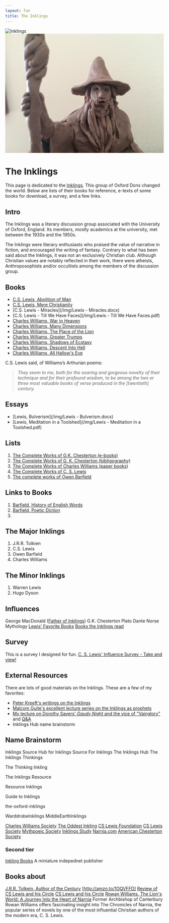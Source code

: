 ```yaml
---
layout: fun
title: The Inklings
---
```


<img src="https://goo.gl/photos/m7msWFK4DUJcpZuu6" alt="Inklings">

<img src="/img/gandalf3.jpg" alt="Gandalf Clay">

# The Inklings #

This page is dedicated to the [Inklings](https://en.wikipedia.org/wiki/Inklings). This group of Oxford Dons changed the world. Below are lists of their books for reference, e-texts of some books for download, a survey, and a few links. 

## Intro ##

The Inklings was a literary discussion group associated with the University of Oxford, England. Its members, mostly academics at the university, met between the 1930s and the 1950s.

The Inklings were literary enthusiasts who praised the value of narrative in fiction, and encouraged the writing of fantasy. Contrary to what has been said about the Inklings, it was not an exclusively Christian club. Although Christian values are notably reflected in their work, there were atheists, Anthroposophists and/or occultists among the members of the discussion group.

## Books ##

* [C.S. Lewis, Abolition of Man](https://drive.google.com/file/d/0B0CYQDZ8AWu8aHl5M2x5WERmT3M/edit?usp=sharing)
* [C.S. Lewis, Mere Christianity](https://drive.google.com/file/d/0B0CYQDZ8AWu8T1FLbHNCLWkzYnc/edit?usp=sharing)
* [C.S. Lewis - Miracles](/img/Lewis - Miracles.docx)
* [C.S. Lewis - Till We Have Faces](/img/Lewis - Till We Have Faces.pdf)
* [Charles Williams, War in Heaven](https://drive.google.com/file/d/0B0CYQDZ8AWu8TlBQTWpBWGdIQUU/edit?usp=sharing)
* [Charles Williams, Many Dimensions](https://drive.google.com/file/d/0B0CYQDZ8AWu8dDF1TUdsUDVMa28/edit?usp=sharing)
* [Charles Williams, The Place of the Lion](https://drive.google.com/file/d/0B0CYQDZ8AWu8TlBQTWpBWGdIQUU/edit?usp=sharing)
* [Charles Williams, Greater Trumps](https://drive.google.com/file/d/0B0CYQDZ8AWu8Mm5xVDh5QVc1UXM/edit?usp=sharing)
* [Charles Williams, Shadows of Ecstasy](https://drive.google.com/file/d/0B0CYQDZ8AWu8WFJTNjdoa1RsQU0/edit?usp=sharing)
* [Charles Williams, Descent Into Hell](https://drive.google.com/file/d/0B0CYQDZ8AWu8cnYwclpmMXhoaVk/edit?usp=sharing)
* [Charles Williams, All Hallow's Eve](https://drive.google.com/file/d/0B0CYQDZ8AWu8RmdUQ1I2RGNZb3M/edit?usp=sharing)

C.S. Lewis said, of Williams’s Arthurian poems: 

> *They seem to me, both for the soaring and gorgeous novelty of their technique and for their profound wisdom, to be among the two or three most valuable books of verse produced in the [twentieth] century.*


## Essays ##

* [Lewis, Bulverism](/img/Lewis - Bulverism.docx)
* [Lewis, Meditation in a Toolshed](/img/Lewis - Meditation in a Toolshed.pdf)


## Lists

1. [The Complete Works of G.K. Chesterton (e-books)](http://www.cse.dmu.ac.uk/~mward/gkc/books/)  
2. [The Complete Works of G. K. Chesterton (bibligography)](http://www.gkc.org.uk/gkc/books/bib.html)  
3. [The Complete Works of Charles Williams (paper books)](http://www.charleswilliamssociety.org.uk/category/books/)  
4. [The Complete Works of C. S. Lewis](https://docs.google.com/spreadsheets/d/1ePf79HMM1LbP8dOHWV2_kUAmw8ZhqOah2VXo4CtQJ5U/edit?usp=sharing)  
5. [The complete works of Owen Barfield](http://davidlavery.net/barfield/)  


## Links to Books
1. [Barfield, History of English Words](http://amzn.to/1Pqhoc6)
2. [Barfield, Poetic Diction](http://amzn.to/1PqhrVx)
3. 

## The Major Inklings ##

1. J.R.R. Tolkien
2. C.S. Lewis
3. Owen Barfield
4. Charles Williams

## The Minor Inklings ##
1. Warren Lewis
2. Hugo Dyson


## Influences ##


George MacDonald ([Father of Inklings](http://fatheroftheinklings.com/))
G.K. Chesterton
Plato
Dante
Norse Mythology
[Lewis' Favorite Books](http://www.scriptoriumnovum.com/l/books.html)
[Books the Inklings read](http://www.sonic.net/mary/DejaLew-dir/rants/syl-books.htm)

## Survey
 
This is a survey I designed for fun. [C. S. Lewis' Influence Survey - Take and view!](https://docs.google.com/forms/d/1c-p0E_XkEKblJ7wnoWkCL88yugPeg4_6hSWvW0MTxoM/viewform?usp=send_form)

## External Resources ##

There are lots of good materials on the Inklings. These are a few of my favorites:

* [Peter Kreeft's writings on the Inklings](http://www.peterkreeft.com/featured-writing.htm)
* [Malcom Guite's excellent lecture series on the Inklings as prophets](https://malcolmguite.wordpress.com/2011/11/04/the-inklings-fantasists-or-prophets-the-complete-set/)
* [My lecture on Dorothy Sayers' *Gaudy Night* and the vice of "Vainglory"](https://www.dropbox.com/s/baq7fde4kavyvb5/CL%20Keith%20Buhler-Harriet%20Vane-Glory.mp3?dl=0) and [Q&A](https://www.dropbox.com/s/95yi0s2yjzdbgdz/CL%20Keith%20Buhler-Harriet%20Vane-Glory%20%28Q%26A%29.mp3?dl=0)
* Inklings Hub name brainstorm

## Name Brainstorm
Inklings Source
Hub for Inklings 
Source For Inklings
The Inklings Hub
The Inklings Thinkings

The Thinking Inkling

The Inklings Resource

Resource Inklings

Guide to Inklings

the-oxford-inklings

WarddrobeInklings
MiddleEarthInklings

[Charles Williams Society](http://www.charleswilliamssociety.org.uk/)
[The Oddest Inkling](https://theoddestinkling.wordpress.com/about/)
[CS Lewis Foundation](http://www.cslewis.org/)
[CS Lewis Society](https://sites.google.com/site/lewisinoxford/aboutthesociety)
[Mythpoeic Society](http://www.mythsoc.org/)
[Inklings Study](https://inklings-studies.org/)
[Narnia.com]( https://www.narnia.com/us)
[American Chesterton Society](http://www.chesterton.org/)


### Second tier ###
[Inkling Books](http://www.inklingbooks.com/inklingbooks/cslewis/cslewis.html) A miniature indepednet publisher

## Books about ##

[J.R.R. Tolkein, Author of the Century](http://amzn.to/1OQTAcI)
[http://amzn.to/1OQVFFD]
[Review of CS Lewis and his Circle](http://literaryinklings.com/2015/10/c-s-lewis-and-his-circle/)
[CS Lewis and his Circle](http://amzn.to/1OQW2Qv)
[Rowan Williams, The Lion's World: A Journey Into the Heart of Narnia](http://amzn.to/1PqmYLw) Former Archbishop of Canterbury Rowan Williams offers fascinating insight into The Chronicles of Narnia, the popular series of novels by one of the most influential Christian authors of the modern era, C. S. Lewis.
